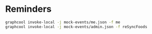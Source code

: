 # Reminders


```sh
graphcool invoke-local -j mock-events/me.json -f me     
graphcool invoke-local -j mock-events/admin.json -f reSyncFoods
```